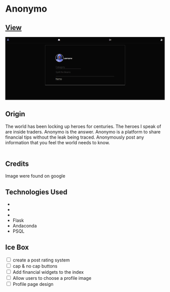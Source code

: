 <h1>Anonymo</h2>
 

<a href="https://kg-anonymo.herokuapp.com/"><h2>View</h2></a>

<img src="/myapp/static/images/screenshot.jpg" alt="profile" >

<h2>Origin</h2>
The world has been locking up heroes for centuries. The heroes I speak of are inside traders. Anonymo is the answer. Anonymo is a platform to share financial tips without the leak being traced. Anonymously post any information that you feel  the world needs to know. <br> 
<br>

<h2>Credits</h2>
Image were found on google

<h2>Technologies Used</h2>
<ul>
  <li><i class="fa-brands fa-css3"></i></li>
  <li><i class="fa-brands fa-python"></i></li>
  <li><i class="fa-brands fa-html5"></i></li>
  <li>Flask</li>
  <li>Andaconda</li>
  <li>PSQL</li>

</ul>

<h2>Ice Box</h2>
<div>
  <input type="checkbox" id="scales" name="scales"
         >
  <label for="scales">create a post rating system</label>
</div>
<div>
  <input type="checkbox" id="scales" name="scales"
         >
  <label for="scales">cap & no cap buttons</label>
</div>
<div>
  <input type="checkbox" id="scales" name="scales"
         >
  <label for="scales">Add financial widgets to the index</label>
</div>
<div>
  <input type="checkbox" id="scales" name="scales"
         >
  <label for="scales">Allow users to choose a profile image</label>
</div>
<div>
  <input type="checkbox" id="scales" name="scales"
         >
  <label for="scales">Profile page design</label>
</div>
